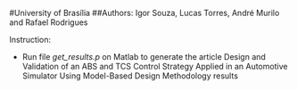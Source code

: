#University of Brasília
##Authors: Igor Souza, Lucas Torres, André Murilo and Rafael Rodrigues

Instruction: 
- Run file _get_results.p_ on Matlab to generate the article Design and Validation of an ABS and TCS Control Strategy Applied in an Automotive Simulator Using Model-Based Design Methodology results
